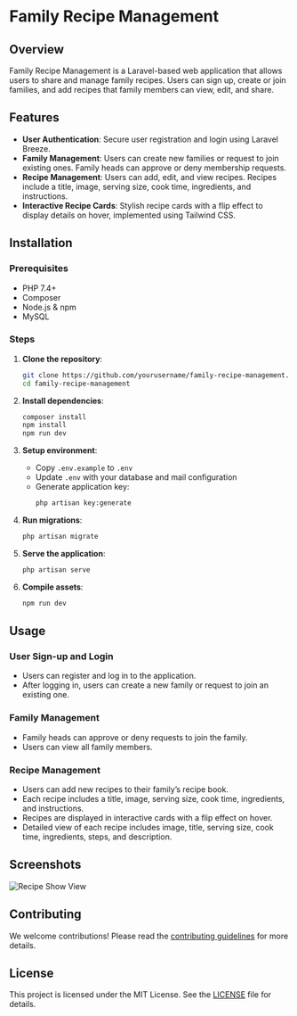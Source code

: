 # Family Recipe Management

## Overview

Family Recipe Management is a Laravel-based web application that allows users to share and manage family recipes. Users can sign up, create or join families, and add recipes that family members can view, edit, and share.

## Features

- **User Authentication**: Secure user registration and login using Laravel Breeze.
- **Family Management**: Users can create new families or request to join existing ones. Family heads can approve or deny membership requests.
- **Recipe Management**: Users can add, edit, and view recipes. Recipes include a title, image, serving size, cook time, ingredients, and instructions.
- **Interactive Recipe Cards**: Stylish recipe cards with a flip effect to display details on hover, implemented using Tailwind CSS.

## Installation

### Prerequisites

- PHP 7.4+
- Composer
- Node.js & npm
- MySQL

### Steps

1. **Clone the repository**:
    ```sh
    git clone https://github.com/yourusername/family-recipe-management.git
    cd family-recipe-management
    ```

2. **Install dependencies**:
    ```sh
    composer install
    npm install
    npm run dev
    ```

3. **Setup environment**:
    - Copy `.env.example` to `.env`
    - Update `.env` with your database and mail configuration
    - Generate application key:
      ```sh
      php artisan key:generate
      ```

4. **Run migrations**:
    ```sh
    php artisan migrate
    ```

5. **Serve the application**:
    ```sh
    php artisan serve
    ```

6. **Compile assets**:
    ```sh
    npm run dev
    ```

## Usage

### User Sign-up and Login

- Users can register and log in to the application.
- After logging in, users can create a new family or request to join an existing one.

### Family Management

- Family heads can approve or deny requests to join the family.
- Users can view all family members.

### Recipe Management

- Users can add new recipes to their family’s recipe book.
- Each recipe includes a title, image, serving size, cook time, ingredients, and instructions.
- Recipes are displayed in interactive cards with a flip effect on hover.
- Detailed view of each recipe includes image, title, serving size, cook time, ingredients, steps, and description.

## Screenshots

![Recipe Show View](path/to/your/image.png)

## Contributing

We welcome contributions! Please read the [contributing guidelines](CONTRIBUTING.md) for more details.

## License

This project is licensed under the MIT License. See the [LICENSE](LICENSE.md) file for details.
